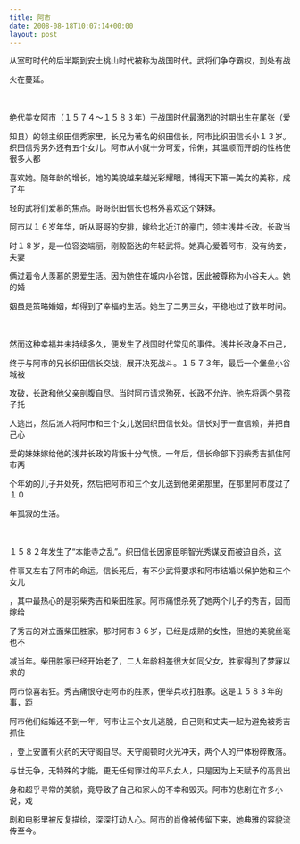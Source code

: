```yaml
---
title: 阿市
date: 2008-08-18T10:07:14+00:00
layout: post
---
```

从室町时代的后半期到安土桃山时代被称为战国时代。武将们争夺霸权，到处有战
  
火在蔓延。
  
　　

绝代美女阿市（１５７４～１５８３年）于战国时代最激烈的时期出生在尾张（爱
  
知县）的领主织田信秀家里，长兄为著名的织田信长，阿市比织田信长小１３岁。织田信秀另外还有五个女儿。阿市从小就十分可爱，伶俐，其温顺而开朗的性格使很多人都
  
喜欢她。随年龄的增长，她的美貌越来越光彩耀眼，博得天下第一美女的美称，成了年
  
轻的武将们爱慕的焦点。哥哥织田信长也格外喜欢这个妹妹。

阿市以１６岁年华，听从哥哥的安排，嫁给北近江的豪门，领主浅井长政。长政当
  
时１８岁，是一位容姿端丽，刚毅豁达的年轻武将。她真心爱着阿市，没有纳妾，夫妻
  
俩过着令人羡慕的恩爱生活。因为她住在城内小谷馆，因此被尊称为小谷夫人。她的婚
  
姻虽是策略婚姻，却得到了幸福的生活。她生了二男三女，平稳地过了数年时间。
  
　　

然而这种幸福并未持续多久，便发生了战国时代常见的事件。浅井长政身不由己，
  
终于与阿市的兄长织田信长交战，展开决死战斗。１５７３年，最后一个堡垒小谷城被
  
攻破，长政和他父亲剖腹自尽。当时阿市请求殉死，长政不允许。他先将两个男孩子托
  
人逃出，然后派人将阿市和三个女儿送回织田信长处。信长对于一直信赖，并把自己心
  
爱的妹妹嫁给他的浅井长政的背叛十分气愤。一年后，信长命部下羽柴秀吉抓住阿市两
  
个年幼的儿子并处死，然后把阿市和三个女儿送到他弟弟那里，在那里阿市度过了１０
  
年孤寂的生活。
  
　　

１５８２年发生了“本能寺之乱”。织田信长因家臣明智光秀谋反而被迫自杀，这
  
件事又左右了阿市的命运。信长死后，有不少武将要求和阿市结婚以保护她和三个女儿
  
，其中最热心的是羽柴秀吉和柴田胜家。阿市痛恨杀死了她两个儿子的秀吉，因而嫁给
  
了秀吉的对立面柴田胜家。那时阿市３６岁，已经是成熟的女性，但她的美貌丝毫也不
  
减当年。柴田胜家已经开始老了，二人年龄相差很大如同父女，胜家得到了梦寐以求的
  
阿市惊喜若狂。秀吉痛恨夺走阿市的胜家，便举兵攻打胜家。这是１５８３年的事，距
  
阿市他们结婚还不到一年。阿市让三个女儿逃脱，自己则和丈夫一起为避免被秀吉抓住
  
，登上安置有火药的天守阁自尽。天守阁顿时火光冲天，两个人的尸体粉碎散落。

与世无争，无特殊的才能，更无任何罪过的平凡女人，只是因为上天赋予的高贵出
  
身和超乎寻常的美貌，竟导致了自己和家人的不幸和毁灭。阿市的悲剧在许多小说，戏
  
剧和电影里被反复描绘，深深打动人心。阿市的肖像被传留下来，她典雅的容貌流传至今。
